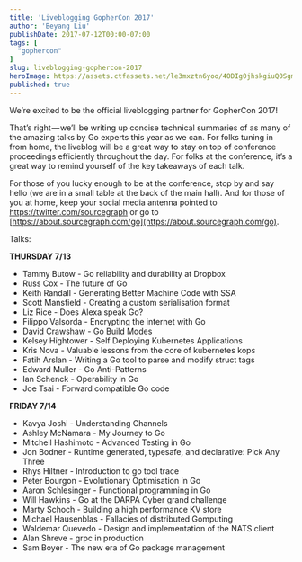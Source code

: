 ```yaml
---
title: 'Liveblogging GopherCon 2017'
author: 'Beyang Liu'
publishDate: 2017-07-12T00:00-07:00
tags: [
  "gophercon"
]
slug: liveblogging-gophercon-2017
heroImage: https://assets.ctfassets.net/le3mxztn6yoo/4ODIg0jhskgiuQ0SgmaMsm/addc509ab1dff98eb6864bcee1740aad/Selection_012.bmp
published: true
---
```


We’re excited to be the official liveblogging partner for GopherCon 2017!

That’s right — we’ll be writing up concise technical summaries of as many of the amazing talks by Go experts this year as we can. For folks tuning in from home, the liveblog will be a great way to stay on top of conference proceedings efficiently throughout the day. For folks at the conference, it’s a great way to remind yourself of the key takeaways of each talk.

For those of you lucky enough to be at the conference, stop by and say hello (we are in a small table at the back of the main hall). And for those of you at home, keep your social media antenna pointed to <a href="https://twitter.com/sourcegraph" target="_blank">https://twitter.com/sourcegraph</a> or go to [https://about.sourcegraph.com/go](https://about.sourcegraph.com/go).

Talks:

**THURSDAY 7/13**
* Tammy Butow - Go reliability and durability at Dropbox
* Russ Cox - The future of Go
* Keith Randall - Generating Better Machine Code with SSA
* Scott Mansfield - Creating a custom serialisation format
* Liz Rice - Does Alexa speak Go?
* Filippo Valsorda - Encrypting the internet with Go
* David Crawshaw - Go Build Modes
* Kelsey Hightower - Self Deploying Kubernetes Applications
* Kris Nova - Valuable lessons from the core of kubernetes kops
* Fatih Arslan - Writing a Go tool to parse and modify struct tags
* Edward Muller - Go Anti-Patterns
* Ian Schenck - Operability in Go
* Joe Tsai - Forward compatible Go code

**FRIDAY 7/14**
* Kavya Joshi - Understanding Channels
* Ashley McNamara - My Journey to Go
* Mitchell Hashimoto - Advanced Testing in Go
* Jon Bodner - Runtime generated, typesafe, and declarative: Pick Any Three
* Rhys Hiltner - Introduction to go tool trace
* Peter Bourgon - Evolutionary Optimisation in Go
* Aaron Schlesinger - Functional programming in Go
* Will Hawkins - Go at the DARPA Cyber grand challenge
* Marty Schoch - Building a high performance KV store
* Michael Hausenblas - Fallacies of distributed Gomputing
* Waldemar Quevedo - Design and implementation of the NATS client
* Alan Shreve - grpc in production
* Sam Boyer - The new era of Go package management
